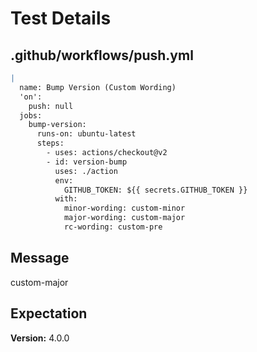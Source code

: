 # Test Details
## .github/workflows/push.yml
```YAML
|
  name: Bump Version (Custom Wording)
  'on':
    push: null
  jobs:
    bump-version:
      runs-on: ubuntu-latest
      steps:
        - uses: actions/checkout@v2
        - id: version-bump
          uses: ./action
          env:
            GITHUB_TOKEN: ${{ secrets.GITHUB_TOKEN }}
          with:
            minor-wording: custom-minor
            major-wording: custom-major
            rc-wording: custom-pre

```
## Message
custom-major
## Expectation
**Version:** 4.0.0